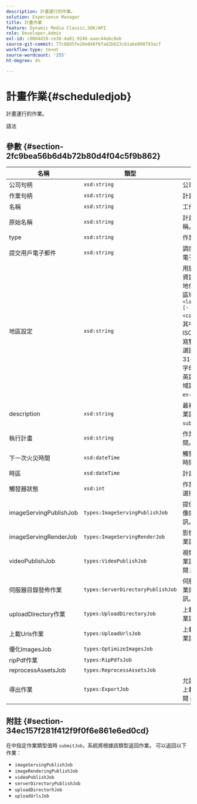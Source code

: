 ```yaml
---
description: 計畫運行的作業。
solution: Experience Manager
title: 計畫作業
feature: Dynamic Media Classic,SDK/API
role: Developer,Admin
exl-id: c0084d10-ce38-4a01-9246-aaec44abc8eb
source-git-commit: 77c88d5fe20e048f6fad2bb23cb1abe090793acf
workflow-type: tm+mt
source-wordcount: '255'
ht-degree: 4%

---
```


# 計畫作業{#scheduledjob}

計畫運行的作業。

語法

## 參數 {#section-2fc9bea56b6d4b72b80d4f04c5f9b862}

| 名稱 | 類型 | 說明 |
|---|---|---|
| 公司句柄 | `xsd:string` | 公司負責。 |
| 作業句柄 | `xsd:string` | 計畫的作業句柄。 |
| 名稱 | `xsd:string` | 工作名稱. |
| 原始名稱 | `xsd:string` | 計畫作業的原始名稱。 |
| type | `xsd:string` | 作業類型。 |
| 提交用戶電子郵件 | `xsd:string` | 調度作業的用戶的電子郵件地址。 |
| 地區設定 | `xsd:string` | 用於作業日誌詳細資訊和電子郵件本地化的區域設定。 區域設定指定為 `<language_code>[- <country_code>]`，其中，語言代碼是ISO-639指定的小寫雙字母代碼，可選國家代碼是ISO-3166指定的大寫雙字母代碼。 例如，英語（美國）的區域設定字串為： `en-US`。 |
| description | `xsd:string` | 最初在中指定的作業說明 `submitJob`。 |
| 執行計畫 | `xsd:string` | 作業計畫運行時間。 |
| 下一次火災時間 | `xsd:dateTime` | 觸發作業的日期、時間和時區。 |
| 時區 | `xsd:dateTime` | 計畫作業的時區。 |
| 觸發器狀態 | `xsd:int` | 作業觸發器狀態的選擇。 |
| imageServingPublishJob | `types:ImageServingPublishJob` | 提供發佈作業的映像的作業詳細資訊。 |
| imageServingRenderJob | `types:ImageServingRenderJob` | 影像呈現作業的作業詳細資訊。 |
| videoPublishJob | `types:VideoPublishJob` | 視頻發佈作業的作業詳細資訊。 請參閱 [視頻發佈工作](https://experienceleague.adobe.com/docs/dynamic-media-developer-resources/image-production-api/data-types/r-scheduled-job.html)。 |
| 伺服器目錄發佈作業 | `types:ServerDirectoryPublishJob` | 伺服器目錄發佈作業的作業詳細資訊。 |
| uploadDirectory作業 | `types:UploadDirectoryJob` | 上載目錄作業的作業詳細資訊。 |
| 上載Urls作業 | `types:UploadUrlsJob` | 上載URL作業的作業詳細資訊。 |
| 優化ImagesJob | `types:OptimizeImagesJob` |  |
| ripPdf作業 | `types:RipPdfsJob` |  |
| reprocessAssetsJob | `types:ReprocessAssetsJob` |  |
| 導出作業 | `types:ExportJob` | 允許授權導出以前上載的檔案。 請參閱 [導出作業](https://experienceleague.adobe.com/docs/dynamic-media-developer-resources/image-production-api/data-types/r-scheduled-job.html)。 |

## 附註 {#section-34ec157f281f412f9f0f6e861e6ed0cd}

在中指定作業類型值時 `submitJob`，系統將根據該類型返回作業。 可以返回以下作業：

* `imageServingPublishJob`
* `imageRenderingPublishJob`
* `videoPublishJob`
* `serverDirectoryPublishJob`
* `uploadDirectorhJob`
* `uploadUrlsJob`
